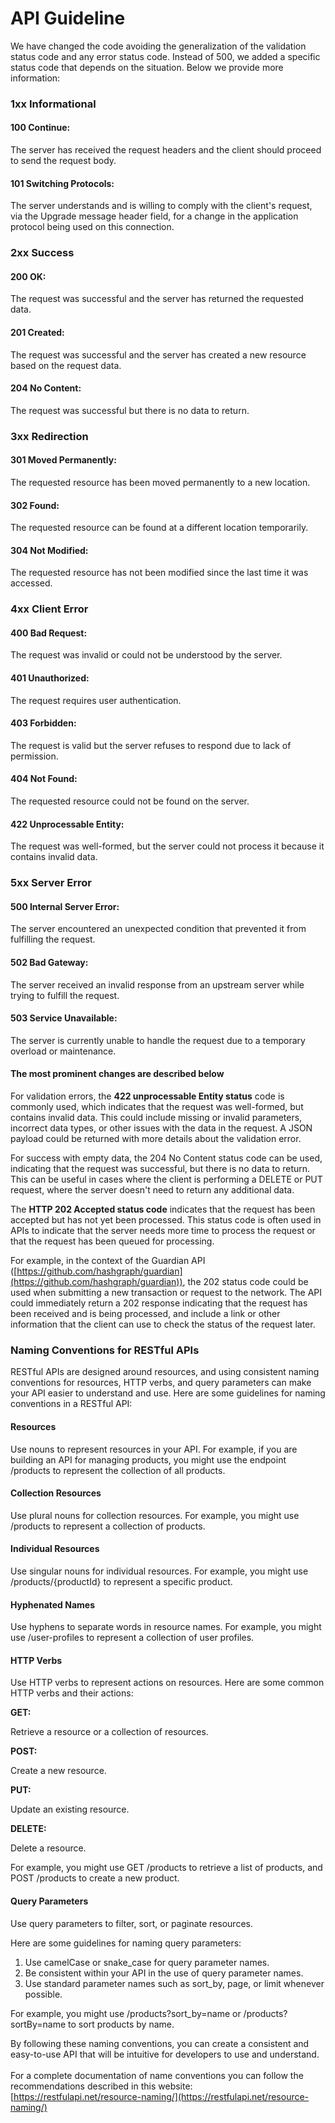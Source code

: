 # API Guideline

We have changed the code avoiding the generalization of the validation status code and any error status code. Instead of 500, we added a specific status code that depends on the situation. Below we provide more information:

### **1xx Informational**

#### **100 Continue:**

The server has received the request headers and the client should proceed to send the request body.

#### **101 Switching Protocols:**

The server understands and is willing to comply with the client's request, via the Upgrade message header field, for a change in the application protocol being used on this connection.

### **2xx Success**

#### **200 OK:**

The request was successful and the server has returned the requested data.

#### **201 Created:**

The request was successful and the server has created a new resource based on the request data.

#### **204 No Content:**

The request was successful but there is no data to return.

### **3xx Redirection**

#### **301 Moved Permanently:**

The requested resource has been moved permanently to a new location.

#### **302 Found:**

The requested resource can be found at a different location temporarily.

#### **304 Not Modified:**

The requested resource has not been modified since the last time it was accessed.

### **4xx Client Error**

#### **400 Bad Request:**

The request was invalid or could not be understood by the server.

#### **401 Unauthorized:**

The request requires user authentication.

#### **403 Forbidden:**

The request is valid but the server refuses to respond due to lack of permission.

#### **404 Not Found:**

The requested resource could not be found on the server.

#### **422 Unprocessable Entity:**

The request was well-formed, but the server could not process it because it contains invalid data.

### **5xx Server Error**

#### **500 Internal Server Error:**

The server encountered an unexpected condition that prevented it from fulfilling the request.

#### **502 Bad Gateway:**

The server received an invalid response from an upstream server while trying to fulfill the request.

#### **503 Service Unavailable:**

The server is currently unable to handle the request due to a temporary overload or maintenance.

#### The most prominent changes are described below

For validation errors, the **422 unprocessable Entity status** code is commonly used, which indicates that the request was well-formed, but contains invalid data. This could include missing or invalid parameters, incorrect data types, or other issues with the data in the request. A JSON payload could be returned with more details about the validation error.

For success with empty data, the 204 No Content status code can be used, indicating that the request was successful, but there is no data to return. This can be useful in cases where the client is performing a DELETE or PUT request, where the server doesn't need to return any additional data.

The **HTTP 202 Accepted status code** indicates that the request has been accepted but has not yet been processed. This status code is often used in APIs to indicate that the server needs more time to process the request or that the request has been queued for processing.

For example, in the context of the Guardian API ([https://github.com/hashgraph/guardian](https://github.com/hashgraph/guardian)), the 202 status code could be used when submitting a new transaction or request to the network. The API could immediately return a 202 response indicating that the request has been received and is being processed, and include a link or other information that the client can use to check the status of the request later.

### Naming Conventions for RESTful APIs

RESTful APIs are designed around resources, and using consistent naming conventions for resources, HTTP verbs, and query parameters can make your API easier to understand and use. Here are some guidelines for naming conventions in a RESTful API:

#### **Resources**

Use nouns to represent resources in your API. For example, if you are building an API for managing products, you might use the endpoint /products to represent the collection of all products.

#### **Collection Resources**

Use plural nouns for collection resources. For example, you might use /products to represent a collection of products.

#### **Individual Resources**

Use singular nouns for individual resources. For example, you might use /products/{productId} to represent a specific product.

#### **Hyphenated Names**

Use hyphens to separate words in resource names. For example, you might use /user-profiles to represent a collection of user profiles.

#### **HTTP Verbs**

Use HTTP verbs to represent actions on resources. Here are some common HTTP verbs and their actions:

**GET:**

Retrieve a resource or a collection of resources.

**POST:**

Create a new resource.

**PUT:**

Update an existing resource.

**DELETE:**

Delete a resource.

For example, you might use GET /products to retrieve a list of products, and POST /products to create a new product.

#### Query Parameters

Use query parameters to filter, sort, or paginate resources.

Here are some guidelines for naming query parameters:

1. Use camelCase or snake\_case for query parameter names.
2. Be consistent within your API in the use of query parameter names.
3. Use standard parameter names such as sort\_by, page, or limit whenever possible.

For example, you might use /products?sort\_by=name or /products?sortBy=name to sort products by name.

By following these naming conventions, you can create a consistent and easy-to-use API that will be intuitive for developers to use and understand.\
\
For a complete documentation of name conventions you can follow the recommendations described in this website: [https://restfulapi.net/resource-naming/](https://restfulapi.net/resource-naming/)
